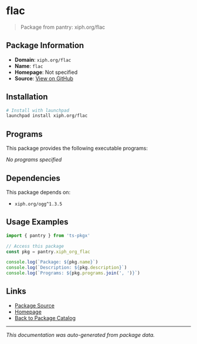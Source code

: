 # flac

> Package from pantry: xiph.org/flac

## Package Information

- **Domain**: `xiph.org/flac`
- **Name**: `flac`
- **Homepage**: Not specified
- **Source**: [View on GitHub](https://github.com/pkgxdev/pantry/tree/main/projects/xiph.org/flac/package.yml)

## Installation

```bash
# Install with launchpad
launchpad install xiph.org/flac
```

## Programs

This package provides the following executable programs:

*No programs specified*

## Dependencies

This package depends on:

- `xiph.org/ogg^1.3.5`

## Usage Examples

```typescript
import { pantry } from 'ts-pkgx'

// Access this package
const pkg = pantry.xiph_org_flac

console.log(`Package: ${pkg.name}`)
console.log(`Description: ${pkg.description}`)
console.log(`Programs: ${pkg.programs.join(', ')}`)
```

## Links

- [Package Source](https://github.com/pkgxdev/pantry/tree/main/projects/xiph.org/flac/package.yml)
- [Homepage](#)
- [Back to Package Catalog](../package-catalog.md)

---

*This documentation was auto-generated from package data.*

